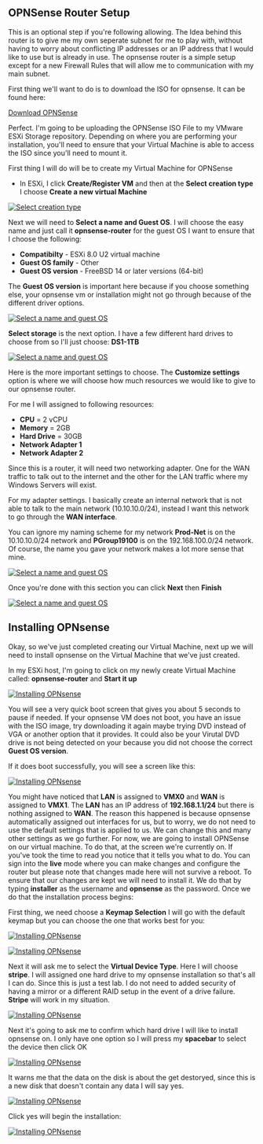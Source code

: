 ## OPNSense Router Setup

This is an optional step if you're following allowing. The Idea behind this router is to give me my own seperate subnet for me to play with, without having to worry about conflicting IP addresses or an IP address that I would like to use but is already in use. The opnsense router is a simple setup except for a new Firewall Rules that will allow me to communication with my main subnet.

First thing we'll want to do is to download the ISO for opnsense. It can be found here: 

[Download OPNSense](https://opnsense.org/download/)

Perfect. I'm going to be uploading the OPNSense ISO File to my VMware ESXi Storage repository. Depending on where you are performing your installation, you'll need to ensure that your Virtual Machine is able to access the ISO since you'll need to mount it.

First thing I will do will be to create my Virtual Machine for OPNSense

- In ESXi, I click **Create/Register VM** and then at the **Select creation type** I choose **Create a new virtual Machine**

[![Select creation type](images/opnsense_install/Create_VM1.jpg)](images/opnsense_install/Create_VM1.jpg)

Next we will need to **Select a name and Guest OS**. I will choose the easy name and just call it **opnsense-router** for the guest OS I want to ensure that I choose the following:

- **Compatibilty** - ESXi 8.0 U2 virtual machine
- **Guest OS family** - Other
- **Guest OS version** - FreeBSD 14 or later versions (64-bit)

The **Guest OS version** is important here because if you choose something else, your opnsense vm or installation might not go through because of the different driver options.

[![Select a name and guest OS](images/opnsense_install/create_vm2.jpg)](images/opnsense_install/create_vm2.jpg)

**Select storage** is the next option. I have a few different hard drives to choose from so I'll just choose: **DS1-1TB**

[![Select a name and guest OS](images/opnsense_install/create_vm3.jpg)](images/opnsense_install/create_vm3.jpg)

Here is the more important settings to choose. The **Customize settings** option is where we will choose how much resources we would like to give to our opnsense router.

For me I will assigned to following resources:

- **CPU** = 2 vCPU
- **Memory** = 2GB
- **Hard Drive** = 30GB
- **Network Adapter 1**
- **Network Adapter 2**

Since this is a router, it will need two networking adapter. One for the WAN traffic to talk out to the internet and the other for the LAN traffic where my Windows Servers will exist.

For my adapter settings. I basically create an internal network that is not able to talk to the main network (10.10.10.0/24), instead I want this network to go through the **WAN interface**. 

You can ignore my naming scheme for my network **Prod-Net** is on the 10.10.10.0/24 network and **PGroup19100** is on the 192.168.100.0/24 network. Of course, the name you gave your network makes a lot more sense that mine.

[![Select a name and guest OS](images/opnsense_install/create_vm4.jpg)](images/opnsense_install/create_vm4.jpg)

Once you're done with this section you can click **Next** then **Finish**

[![Select a name and guest OS](images/opnsense_install/create_vm5.jpg)](images/opnsense_install/create_vm5.jpg)

## Installing OPNsense

Okay, so we've just completed creating our Virtual Machine, next up we will need to install opnsense on the Virtual Machine that we've just created.

In my ESXi host, I'm going to click on my newly create Virtual Machine called: **opnsense-router** and **Start it up**

[![Installing OPNsense](images/opnsense_install/install-os1.jpg)](images/opnsense_install/install-os1.jpg)

You will see a very quick boot screen that gives you about 5 seconds to pause if needed. If your opnsense VM does not boot, you have an issue with the ISO image, try downloading it again maybe trying DVD instead of VGA or another option that it provides. It could also be your Virutal DVD drive is not being detected on your because you did not choose the correct **Guest OS version**.

If it does boot successfully, you will see a screen like this:

[![Installing OPNsense](images/opnsense_install/install-os2.jpg)](images/opnsense_install/install-os2.jpg)

You might have noticed that **LAN** is assigned to **VMX0** and **WAN** is assigned to **VMX1**. The **LAN** has an IP address of **192.168.1.1/24** but there is nothing assigned to **WAN**. The reason this happened is because opnsense automatically assigned out interfaces for us, but to worry, we do not need to use the default settings that is applied to us. We can change this and many other settings as we go further. For now, we are going to install OPNSense on our virtual machine. To do that, at the screen we're currently on. If you've took the time to read you notice that it tells you what to do. You can sign into the **live** mode where you can make changes and configure the router but please note that changes made here will not survive a reboot. To ensure that our changes are kept we will need to install it. We do that by typing **installer** as the username and **opnsense** as the password. Once we do that the installation process begins:

First thing, we need choose a **Keymap Selection** I will go with the default keymap but you can choose the one that works best for you:

[![Installing OPNsense](images/opnsense_install/install-os3.jpg)](images/opnsense_install/install-os3.jpg)

[![Installing OPNsense](images/opnsense_install/install-os4.jpg)](images/opnsense_install/install-os4.jpg)

Next it will ask me to select the **Virtual Device Type**. Here I will choose **stripe**. I will assigned one hard drive to my opnsense installation so that's all I can do. Since this is just a test lab. I do not need to added security of having a mirror or a different RAID setup in the event of a drive failure. **Stripe** will work in my situation.

[![Installing OPNsense](images/opnsense_install/install-os5.jpg)](images/opnsense_install/install-os5.jpg)

Next it's going to ask me to confirm which hard drive I will like to install opnsense on. I only have one option so I will press my **spacebar** to select the device then click OK

[![Installing OPNsense](images/opnsense_install/install-os6.jpg)](images/opnsense_install/install-os6.jpg)

It warns me that the data on the disk is about the get destoryed, since this is a new disk that doesn't contain any data I will say yes.

[![Installing OPNsense](images/opnsense_install/install-os7.jpg)](images/opnsense_install/install-os7.jpg)

Click yes will begin the installation:

[![Installing OPNsense](images/opnsense_install/install-os8.jpg)](images/opnsense_install/install-os8.jpg)

